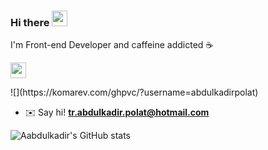 ### Hi there <a href="https://www.gautamkrishnar.com/"><img src="https://media.giphy.com/media/hvRJCLFzcasrR4ia7z/giphy.gif" width="25px"></a>

I'm Front-end Developer and caffeine addicted :coffee:

<p> <a href="https://www.linkedin.com/in/abdulkadir-polat-1b282b1b7/" target="_blank"><img src="https://img.shields.io/badge/linkedin-%230077B5.svg?&style=for-the-badge&logo=linkedin&logoColor=white" height=25></a> 
 </p>
<p>
 <p>![](https://komarev.com/ghpvc/?username=abdulkadirpolat) </p>

- ✉️ Say hi! <b><a href="mailto:tr.abdulkadir.polat@hotmail.com">tr.abdulkadir.polat@hotmail.com</a></b>

![Aabdulkadir's GitHub stats](https://github-readme-stats.vercel.app/api?username=abdulkadirpolat&show_icons=true)
